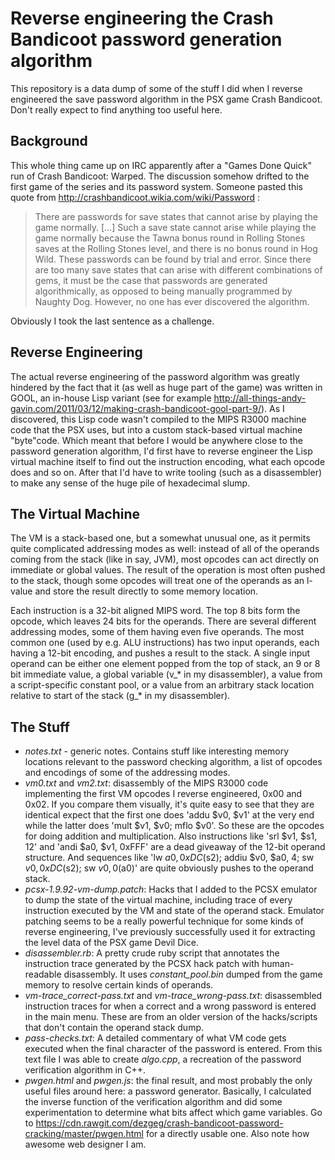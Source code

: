 Reverse engineering the Crash Bandicoot password generation algorithm
=====================================================================

This repository is a data dump of some of the stuff I did when I reverse engineered the save password algorithm in the PSX game Crash Bandicoot.
Don't really expect to find anything too useful here.

Background
----------
This whole thing came up on IRC apparently after a "Games Done Quick" run of Crash Bandicoot: Warped. The discussion somehow drifted to the first game of the series and its password system. Someone pasted this quote from http://crashbandicoot.wikia.com/wiki/Password :
> There are passwords for save states that cannot arise by playing the game normally. [...]
> Such a save state cannot arise while playing the game normally because the Tawna bonus round in Rolling Stones saves at the Rolling Stones level, and there is no bonus round in Hog Wild.
> These passwords can be found by trial and error.
> Since there are too many save states that can arise with different combinations of gems, it must be the case that passwords are generated algorithmically, as opposed to being manually programmed by Naughty Dog.
> However, no one has ever discovered the algorithm.

Obviously I took the last sentence as a challenge.

Reverse Engineering
-------------------
The actual reverse engineering of the password algorithm was greatly hindered by the fact that it (as well as huge part of the game) was written in GOOL, an in-house Lisp variant (see for example http://all-things-andy-gavin.com/2011/03/12/making-crash-bandicoot-gool-part-9/). As I discovered, this Lisp code wasn't compiled to the MIPS R3000 machine code that the PSX uses, but into a custom stack-based virtual machine "byte"code. Which meant that before I would be anywhere close to the password generation algorithm, I'd first have to reverse engineer the Lisp virtual machine itself to find out the instruction encoding, what each opcode does and so on. After that I'd have to write tooling (such as a disassembler) to make any sense of the huge pile of hexadecimal slump.

The Virtual Machine
-------------------
The VM is a stack-based one, but a somewhat unusual one, as it permits quite complicated addressing modes as well: instead of all of the operands coming from the stack (like in say, JVM), most opcodes can act directly on immediate or global values. The result of the operation is most often pushed to the stack, though some opcodes will treat one of the operands as an l-value and store the result directly to some memory location.

Each instruction is a 32-bit aligned MIPS word. The top 8 bits form the opcode, which leaves 24 bits for the operands. There are several different addressing modes, some of them having even five operands. The most common one (used by e.g. ALU instructions) has two input operands, each having a 12-bit encoding, and pushes a result to the stack. A single input operand can be either one element popped from the top of stack, an 9 or 8 bit immediate value, a global variable (v_* in my disassembler), a value from a script-specific constant pool, or a value from an arbitrary stack location relative to start of the stack (g_* in my disassembler).

The Stuff
---------
* *notes.txt* - generic notes. Contains stuff like interesting memory locations relevant to the password checking algorithm, a list of opcodes and encodings of some of the addressing modes.
* *vm0.txt* and *vm2.txt*: disassembly of the MIPS R3000 code implementing the first VM opcodes I reverse engineered, 0x00 and 0x02. If you compare them visually, it's quite easy to see that they are identical expect that the first one does 'addu    $v0, $v1' at the very end while the latter does 'mult    $v1, $v0; mflo    $v0'. So these are the opcodes for doing addition and multiplication. Also instructions like 'srl     $v1, $s1, 12' and 'andi    $a0, $v1, 0xFFF' are a dead giveaway of the 12-bit operand structure. And sequences like 'lw      $a0, 0xDC($s2); addiu   $v0, $a0, 4; sw      $v0, 0xDC($s2); sw      $v0, 0($a0)' are quite obviously pushes to the operand stack.
* *pcsx-1.9.92-vm-dump.patch*: Hacks that I added to the PCSX emulator to dump the state of the virtual machine, including trace of every instruction executed by the VM and state of the operand stack. Emulator patching seems to be a really powerful technique for some kinds of reverse engineering, I've previously successfully used it for extracting the level data of the PSX game Devil Dice.
* *disassembler.rb*: A pretty crude ruby script that annotates the instruction trace generated by the PCSX hack patch with human-readable disassembly. It uses *constant_pool.bin* dumped from the game memory to resolve certain kinds of operands.
* *vm-trace_correct-pass.txt* and *vm-trace_wrong-pass.txt*: disassembled instruction traces for when a correct and a wrong password is entered in the main menu. These are from an older version of the hacks/scripts that don't contain the operand stack dump.
* *pass-checks.txt*: A detailed commentary of what VM code gets executed when the final character of the password is entered. From this text file I was able to create *algo.cpp*, a recreation of the password verification algorithm in C++.
* *pwgen.html* and *pwgen.js*: the final result, and most probably the only useful files around here: a password generator. Basically, I calculated the inverse function of the verification algorithm and did some experimentation to determine what bits affect which game variables. Go to https://cdn.rawgit.com/dezgeg/crash-bandicoot-password-cracking/master/pwgen.html for a directly usable one. Also note how awesome web designer I am.
